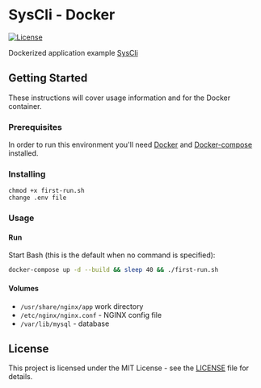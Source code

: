 # SysCli - Docker
[![License](https://poser.pugx.org/laravel/framework/license.svg)](https://packagist.org/packages/laravel/framework)

Dockerized application example [SysCli](https://github.com/thelesson/Sistema-Clinico--com-Laravel)

## Getting Started

These instructions will cover usage information and for the Docker container.

### Prerequisites

In order to run this environment you'll need [Docker](https://docs.docker.com/get-started/) and [Docker-compose](https://docs.docker.com/compose/install/) installed.

### Installing

```
chmod +x first-run.sh
change .env file
```

### Usage

#### Run

Start Bash (this is the default when no command is specified):

```sh
docker-compose up -d --build && sleep 40 && ./first-run.sh
```

#### Volumes

* `/usr/share/nginx/app` work directory
* `/etc/nginx/nginx.conf` - NGINX config file
* `/var/lib/mysql` - database

## License

This project is licensed under the MIT License - see the [LICENSE](LICENSE) file for details.